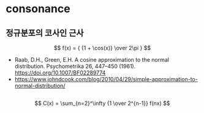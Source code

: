 # consonance

## 정규분포의 코사인 근사
$$ f(x) = { {1 + \cos(x)} \over 2\pi } $$

- Raab, D.H., Green, E.H. A cosine approximation to the normal distribution. Psychometrika 26, 447–450 (1961). https://doi.org/10.1007/BF02289774
- https://www.johndcook.com/blog/2010/04/29/simple-approximation-to-normal-distribution/

##

$$ C(x) = \sum_{n=2}^\infty {1 \over 2^{n-1}} f(nx) $$
